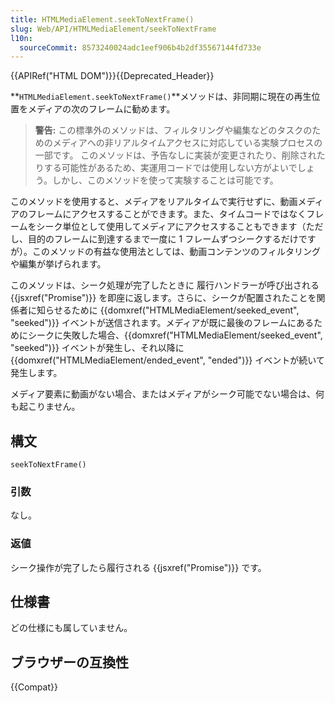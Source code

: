 ```yaml
---
title: HTMLMediaElement.seekToNextFrame()
slug: Web/API/HTMLMediaElement/seekToNextFrame
l10n:
  sourceCommit: 8573240024adc1eef906b4b2df35567144fd733e
---
```


{{APIRef("HTML DOM")}}{{Deprecated_Header}}

**`HTMLMediaElement.seekToNextFrame()`**メソッドは、非同期に現在の再生位置をメディアの次のフレームに勧めます。

> **警告:** この標準外のメソッドは、フィルタリングや編集などのタスクのためのメディアへの非リアルタイムアクセスに対応している実験プロセスの一部です。
> このメソッドは、予告なしに実装が変更されたり、削除されたりする可能性があるため、実運用コードでは使用しない方がよいでしょう。しかし、このメソッドを使って実験することは可能です。

このメソッドを使用すると、メディアをリアルタイムで実行せずに、動画メディアのフレームにアクセスすることができます。また、タイムコードではなくフレームをシーク単位として使用してメディアにアクセスすることもできます（ただし、目的のフレームに到達するまで一度に 1 フレームずつシークするだけですが）。このメソッドの有益な使用法としては、動画コンテンツのフィルタリングや編集が挙げられます。

このメソッドは、シーク処理が完了したときに 履行ハンドラーが呼び出される {{jsxref("Promise")}} を即座に返します。さらに、シークが配置されたことを関係者に知らせるために {{domxref("HTMLMediaElement/seeked_event", "seeked")}} イベントが送信されます。メディアが既に最後のフレームにあるためにシークに失敗した場合、{{domxref("HTMLMediaElement/seeked_event", "seeked")}} イベントが発生し、それ以降に {{domxref("HTMLMediaElement/ended_event", "ended")}} イベントが続いて発生します。

メディア要素に動画がない場合、またはメディアがシーク可能でない場合は、何も起こりません。

## 構文

```js-nolint
seekToNextFrame()
```

### 引数

なし。

### 返値

シーク操作が完了したら履行される {{jsxref("Promise")}} です。

## 仕様書

どの仕様にも属していません。

## ブラウザーの互換性

{{Compat}}
